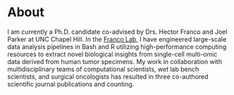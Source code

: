 # About

I am currently a Ph.D. candidate co-advised by Drs. Hector Franco and Joel Parker at UNC Chapel Hill. In the [Franco Lab](https://www.thefrancolab.org), I have engineered large-scale data analysis pipelines in Bash and R utilizing high-performance computing resources to extract novel biological insights from single-cell multi-omic data derived from human tumor specimens. My work in collaboration with multidisciplinary teams of computational scientists, wet lab bench scientists, and surgical oncologists has resulted in three co-authored scientific journal publications and counting. 


